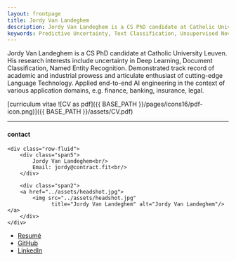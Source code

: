 ```yaml
---
layout: frontpage
title: Jordy Van Landeghem
description: Jordy Van Landeghem is a CS PhD candidate at Catholic University Leuven. 
keywords: Predictive Uncertainty, Text Classification, Unsupervised Novelty Detection, Monte Carlo Dropout
---
```


Jordy Van Landeghem is a CS PhD candidate at Catholic University Leuven. His research interests include uncertainty in Deep Learning, Document Classification, Named Entity Recognition.
Demonstrated track record of academic and industrial prowess and articulate enthusiast of cutting-edge Language Technology. Applied end-to-end AI engineering in the context of various application domains, e.g. finance, banking, insurance, legal. 

[curriculum vitae ![CV as pdf]({{ BASE_PATH }}/pages/icons16/pdf-icon.png)]({{ BASE_PATH }}/assets/CV.pdf)<br/>

---
<!---  https://marisacarlos.com/pages/create-simple-academic-website --->


<div class="container">
<h4><a name="contact"></a>contact</h4>

    <div class="row-fluid">
        <div class="span5">
            Jordy Van Landeghem<br/>
            Email: jordy@contract.fit<br/>
        </div>

        <div class="span2">
        <a href="../assets/headshot.jpg">
            <img src="../assets/headshot.jpg"
                  title="Jordy Van Landeghem" alt="Jordy Van Landeghem"/></a>
        </div>
    </div>
</div>

<div class="navbar">
  <div class="navbar-inner">
      <ul class="nav">
          <li><a href="{{ BASE_PATH }}/assets/CV.pdf">Resumé</a></li>
          <li><a href="https://github.com/jordy-vl">GitHub</a></li>
          <li><a href="https://www.linkedin.com/in/jordy-van-landeghem-3b1166b3/">LinkedIn</a></li>
      </ul>
  </div>
</div>